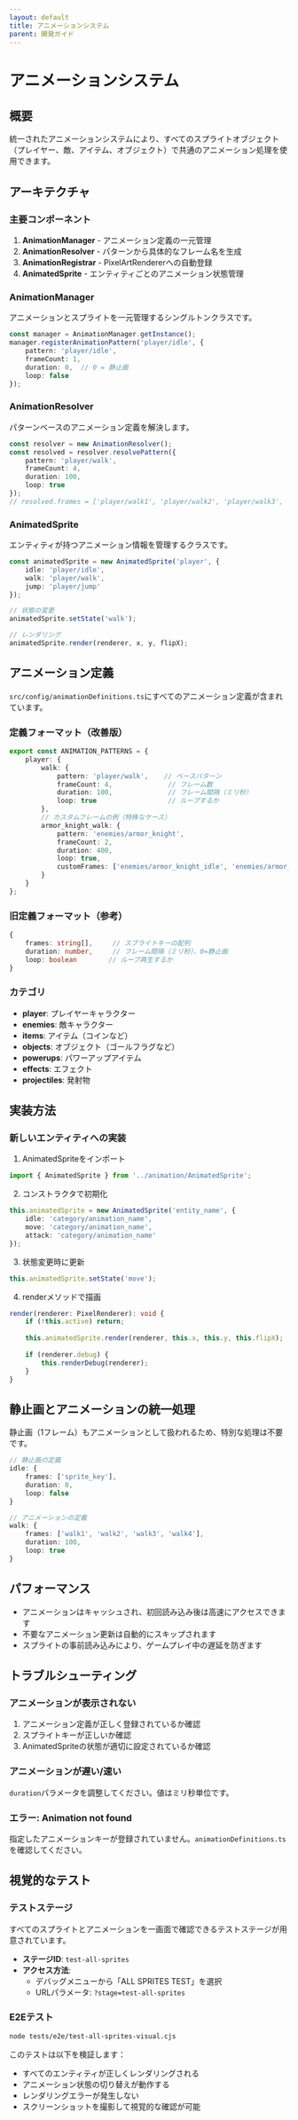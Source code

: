 ```yaml
---
layout: default
title: アニメーションシステム
parent: 開発ガイド
---
```


# アニメーションシステム

## 概要

統一されたアニメーションシステムにより、すべてのスプライトオブジェクト（プレイヤー、敵、アイテム、オブジェクト）で共通のアニメーション処理を使用できます。

## アーキテクチャ

### 主要コンポーネント

1. **AnimationManager** - アニメーション定義の一元管理
2. **AnimationResolver** - パターンから具体的なフレーム名を生成
3. **AnimationRegistrar** - PixelArtRendererへの自動登録
4. **AnimatedSprite** - エンティティごとのアニメーション状態管理

### AnimationManager

アニメーションとスプライトを一元管理するシングルトンクラスです。

```typescript
const manager = AnimationManager.getInstance();
manager.registerAnimationPattern('player/idle', {
    pattern: 'player/idle',
    frameCount: 1,
    duration: 0,  // 0 = 静止画
    loop: false
});
```

### AnimationResolver

パターンベースのアニメーション定義を解決します。

```typescript
const resolver = new AnimationResolver();
const resolved = resolver.resolvePattern({
    pattern: 'player/walk',
    frameCount: 4,
    duration: 100,
    loop: true
});
// resolved.frames = ['player/walk1', 'player/walk2', 'player/walk3', 'player/walk4']
```

### AnimatedSprite

エンティティが持つアニメーション情報を管理するクラスです。

```typescript
const animatedSprite = new AnimatedSprite('player', {
    idle: 'player/idle',
    walk: 'player/walk',
    jump: 'player/jump'
});

// 状態の変更
animatedSprite.setState('walk');

// レンダリング
animatedSprite.render(renderer, x, y, flipX);
```

## アニメーション定義

`src/config/animationDefinitions.ts`にすべてのアニメーション定義が含まれています。

### 定義フォーマット（改善版）

```typescript
export const ANIMATION_PATTERNS = {
    player: {
        walk: {
            pattern: 'player/walk',    // ベースパターン
            frameCount: 4,              // フレーム数
            duration: 100,              // フレーム間隔（ミリ秒）
            loop: true                  // ループするか
        },
        // カスタムフレームの例（特殊なケース）
        armor_knight_walk: {
            pattern: 'enemies/armor_knight',
            frameCount: 2,
            duration: 400,
            loop: true,
            customFrames: ['enemies/armor_knight_idle', 'enemies/armor_knight_move']
        }
    }
};
```

### 旧定義フォーマット（参考）

```typescript
{
    frames: string[],     // スプライトキーの配列
    duration: number,     // フレーム間隔（ミリ秒）、0=静止画
    loop: boolean        // ループ再生するか
}
```

### カテゴリ

- **player**: プレイヤーキャラクター
- **enemies**: 敵キャラクター
- **items**: アイテム（コインなど）
- **objects**: オブジェクト（ゴールフラグなど）
- **powerups**: パワーアップアイテム
- **effects**: エフェクト
- **projectiles**: 発射物

## 実装方法

### 新しいエンティティへの実装

1. AnimatedSpriteをインポート
```typescript
import { AnimatedSprite } from '../animation/AnimatedSprite';
```

2. コンストラクタで初期化
```typescript
this.animatedSprite = new AnimatedSprite('entity_name', {
    idle: 'category/animation_name',
    move: 'category/animation_name',
    attack: 'category/animation_name'
});
```

3. 状態変更時に更新
```typescript
this.animatedSprite.setState('move');
```

4. renderメソッドで描画
```typescript
render(renderer: PixelRenderer): void {
    if (!this.active) return;
    
    this.animatedSprite.render(renderer, this.x, this.y, this.flipX);
    
    if (renderer.debug) {
        this.renderDebug(renderer);
    }
}
```

## 静止画とアニメーションの統一処理

静止画（1フレーム）もアニメーションとして扱われるため、特別な処理は不要です。

```typescript
// 静止画の定義
idle: {
    frames: ['sprite_key'],
    duration: 0,
    loop: false
}

// アニメーションの定義
walk: {
    frames: ['walk1', 'walk2', 'walk3', 'walk4'],
    duration: 100,
    loop: true
}
```

## パフォーマンス

- アニメーションはキャッシュされ、初回読み込み後は高速にアクセスできます
- 不要なアニメーション更新は自動的にスキップされます
- スプライトの事前読み込みにより、ゲームプレイ中の遅延を防ぎます

## トラブルシューティング

### アニメーションが表示されない

1. アニメーション定義が正しく登録されているか確認
2. スプライトキーが正しいか確認
3. AnimatedSpriteの状態が適切に設定されているか確認

### アニメーションが遅い/速い

`duration`パラメータを調整してください。値はミリ秒単位です。

### エラー: Animation not found

指定したアニメーションキーが登録されていません。`animationDefinitions.ts`を確認してください。

## 視覚的なテスト

### テストステージ

すべてのスプライトとアニメーションを一画面で確認できるテストステージが用意されています。

- **ステージID**: `test-all-sprites`
- **アクセス方法**: 
  - デバッグメニューから「ALL SPRITES TEST」を選択
  - URLパラメータ: `?stage=test-all-sprites`

### E2Eテスト

```bash
node tests/e2e/test-all-sprites-visual.cjs
```

このテストは以下を検証します：
- すべてのエンティティが正しくレンダリングされる
- アニメーション状態の切り替えが動作する
- レンダリングエラーが発生しない
- スクリーンショットを撮影して視覚的な確認が可能